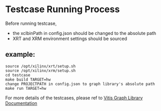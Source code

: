 # Testcase Running Process

Before running testcase,  
- the xclbinPath in config.json should be changed to the absolute path  
- XRT and XRM environment settings should be sourced  

## example:  
    source /opt/xilinx/xrt/setup.sh  
    source /opt/xilinx/xrm/setup.sh  
    cd testcase 
    make build TARGET=hw 
    change PROJECTPATH in config.json to graph library's absolute path 
    make run TARGET=hw 

For more details of the testcases, please ref to [Vitis Graph Library Documentation](https://xilinx.github.io/Vitis_Libraries/graph/2020.1/index.html)
    

